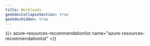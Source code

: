 ```yaml
---
title: Workloads
geekdocCollapseSection: true
geekdocHidden: true
---
```


{{< azure-resources-recommendationlist name="azure-resources-recommendationlist" >}}
